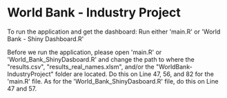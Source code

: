 # World Bank - Industry Project

To run the application and get the dashboard: Run either 'main.R' or 'World Bank - Shiny Dashboard.R'

Before we run the application, please open 'main.R' or 'World_Bank_ShinyDasboard.R' and change the path to where the "results.csv", "results_real_names.xlsm", and/or the "WorldBank-IndustryProject" folder are located. Do this on Line 47, 56, and 82 for the 'main.R' file. As for the 'World_Bank_ShinyDasboard.R' file, do this on Line 47 and 57.
